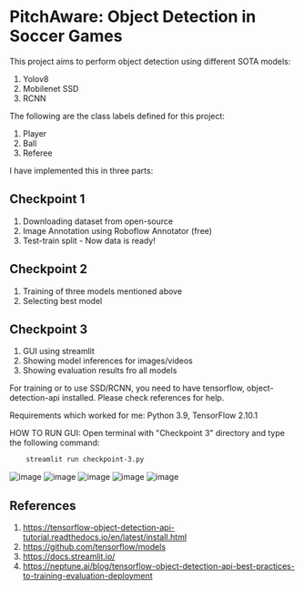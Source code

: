 # PitchAware: Object Detection in Soccer Games
This project aims to perform object detection using different SOTA models:
1) Yolov8
2) Mobilenet SSD
3) RCNN

The following are the class labels defined for this project:
1) Player
2) Ball
3) Referee

I have implemented this in three parts:
## Checkpoint 1
1) Downloading dataset from open-source
2) Image Annotation using Roboflow Annotator (free)
3) Test-train split - Now data is ready!

## Checkpoint 2
1) Training of three models mentioned above
2) Selecting best model

## Checkpoint 3
1) GUI using streamlit
2) Showing model inferences for images/videos
3) Showing evaluation results fro all models

For training or to use SSD/RCNN, you need to have tensorflow, object-detection-api installed. Please check references for help.

Requirements which worked for me:
Python 3.9, TensorFlow 2.10.1


HOW TO RUN GUI:
Open terminal with "Checkpoint 3" directory and type the following command:
```bash
    streamlit run checkpoint-3.py
```

![image](https://github.com/user-attachments/assets/4b0ffd65-55bc-4139-b706-ff823f00bc79)
![image](https://github.com/user-attachments/assets/d63bc4ff-4871-4d59-95e2-1a3792f0d2e0)
![image](https://github.com/user-attachments/assets/7b3a9206-3f71-47c8-b96d-cae848fa4faf)
![image](https://github.com/user-attachments/assets/b36c0daa-10be-40e6-aef1-5ba517fdbcdb)
![image](https://github.com/user-attachments/assets/021a899f-dae9-47cd-a95a-94f81f596268)







## References
1) https://tensorflow-object-detection-api-tutorial.readthedocs.io/en/latest/install.html 
2) https://github.com/tensorflow/models 
3) https://docs.streamlit.io/ 
4) https://neptune.ai/blog/tensorflow-object-detection-api-best-practices-to-training-evaluation-deployment 
